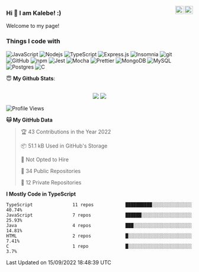 <a href="https://www.linkedin.com/in/kalebe-lopes-3a9555157/" target="_blank" rel="nofollow"><img align="right" alt="Kalebe's Linkdin" width="22px" src="https://cdn.jsdelivr.net/npm/simple-icons@v3/icons/linkedin.svg" /></a>
<a href="https://www.instagram.com/kalebelops" target="_blank" rel="nofollow"><img align="right" alt="Kalebe's Insta" width="22px" src="https://cdn.jsdelivr.net/npm/simple-icons@v3/icons/instagram.svg" /></a>


### Hi 👋 I am Kalebe! :)

Welcome to my page!

### Things I code with
<p>
   <img alt="JavaScript" src="https://img.shields.io/badge/javascript%20-%23323330.svg?&style=flat-square&logo=javascript&logoColor=%23F7DF1E"/>
   <img alt="Nodejs" src="https://img.shields.io/badge/-Nodejs-43853d?style=flat-square&logo=Node.js&logoColor=white" />
   <img alt="TypeScript" src="https://img.shields.io/badge/-TypeScript-007ACC?style=flat-square&logo=typescript&logoColor=white" />
   <img alt="Express.js" src="https://img.shields.io/badge/express.js%20-%23404d59.svg?&style=flat-square"/>
   <img alt="Insomnia" src="https://img.shields.io/badge/-Insomnia-5849BE?style=flat-square&logo=insomnia&logoColor=white" />
   <img alt="git" src="https://img.shields.io/badge/-Git-F05032?style=flat-square&logo=git&logoColor=white" />
   <img alt="GitHub" src="https://img.shields.io/badge/github%20-%23121011.svg?&style=flat-square&logo=github&logoColor=white"/>
   <img alt="npm" src="https://img.shields.io/badge/-NPM-CB3837?style=flat-square&logo=npm&logoColor=white" />
   <img alt="Jest" src="https://img.shields.io/badge/-jest-%23C21325?&style=flat-square&logo=jest&logoColor=white"/>
   <img alt="Mocha" src="https://img.shields.io/badge/-mocha-%238D6748?&style=flat-square&logo=mocha&logoColor=white"/>
   <img alt="Prettier" src="https://img.shields.io/badge/-Prettier-F7B93E?style=flat-square&logo=prettier&logoColor=white" />
   <img alt="MongoDB" src="https://img.shields.io/badge/-MongoDB-13aa52?style=flat-square&logo=mongodb&logoColor=white" />
   <img alt="MySQL" src="https://img.shields.io/badge/mysql-%2300f.svg?&style=flat-square&logo=mysql&logoColor=white"/>
   <img alt="Postgres" src ="https://img.shields.io/badge/postgres-%23316192.svg?&style=flat-square&logo=postgresql&logoColor=white"/>
   <img alt="C" src="https://img.shields.io/badge/c%20-%2300599C.svg?&style=flat-square=c&logoColor=white"/>
</p>

 <summary> 😇 <b>My Github Stats</b>: </summary>
<br>
<p align = "center">
  <img src = "https://github-readme-stats.vercel.app/api?username=KalebeLopes&show_icons=true&theme=bear&line_height=27">
  <img src = "https://github-readme-stats.vercel.app/api/top-langs/?username=KalebeLopes&hide=css,java,html&theme=bear">
</p>
   

<!--START_SECTION:waka-->
![Profile Views](http://img.shields.io/badge/Profile%20Views-0-blue)

**🐱 My GitHub Data** 

> 🏆 43 Contributions in the Year 2022
 > 
> 📦 51.1 kB Used in GitHub's Storage 
 > 
> 🚫 Not Opted to Hire
 > 
> 📜 34 Public Repositories 
 > 
> 🔑 12 Private Repositories  
 > 
**I Mostly Code in TypeScript** 

```text
TypeScript               11 repos            ██████████░░░░░░░░░░░░░░░   40.74% 
JavaScript               7 repos             ██████░░░░░░░░░░░░░░░░░░░   25.93% 
Java                     4 repos             ███░░░░░░░░░░░░░░░░░░░░░░   14.81% 
HTML                     2 repos             █░░░░░░░░░░░░░░░░░░░░░░░░   7.41% 
C                        1 repo              █░░░░░░░░░░░░░░░░░░░░░░░░   3.7%

```



 Last Updated on 15/09/2022 18:48:39 UTC
<!--END_SECTION:waka-->
